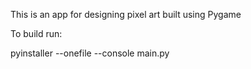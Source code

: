 This is an app for designing pixel art built using Pygame

To build run:

pyinstaller --onefile --console main.py
